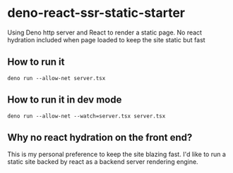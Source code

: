 # deno-react-ssr-static-starter
Using Deno http server and React to render a static page. No react hydration included when page loaded to keep the site static but fast

## How to run it

`deno run --allow-net server.tsx`

## How to run it in dev mode

`deno run --allow-net --watch=server.tsx server.tsx`

## Why no react hydration on the front end?

This is my personal preference to keep the site blazing fast. 
I'd like to run a static site backed by react as a backend server rendering engine.